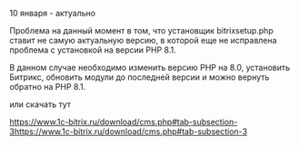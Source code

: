 10 января - актуально

Проблема на данный момент в том, что установщик bitrixsetup.php ставит не самую актуальную версию, в которой еще не исправлена проблема с установкой на версии PHP 8.1.

В данном случае необходимо изменить версию PHP на 8.0, установить Битрикс, обновить модули до последней версии и можно вернуть обратно на PHP 8.1.


или скачать тут

https://www.1c-bitrix.ru/download/cms.php#tab-subsection-3https://www.1c-bitrix.ru/download/cms.php#tab-subsection-3
